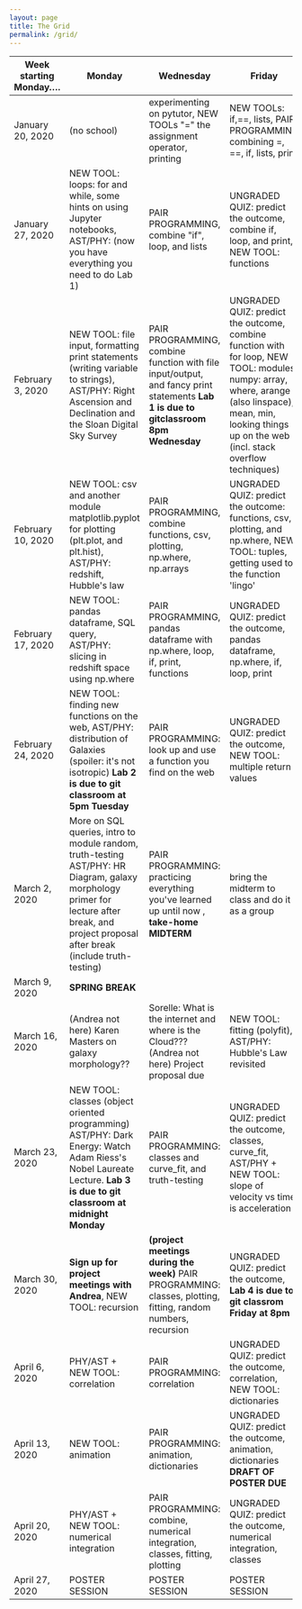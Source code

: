 ```yaml
---
layout: page
title: The Grid 
permalink: /grid/
---
```


| Week starting Monday…. | Monday                                                                                                                                                        | Wednesday                                                                                                                          | Friday                                                                                                                                                                                                        |
|------------------------|---------------------------------------------------------------------------------------------------------------------------------------------------------------|------------------------------------------------------------------------------------------------------------------------------------|---------------------------------------------------------------------------------------------------------------------------------------------------------------------------------------------------------------|
| January 20, 2020       | (no school)                                                                                                                                                   | experimenting on pytutor, NEW TOOLs  "=" the assignment operator, printing                                                         | NEW TOOLs: if,==, lists, PAIR PROGRAMMING combining =, ==, if, lists, print                                                                                                                                          |
| January 27, 2020       | NEW TOOL: loops: for and while, some hints on using Jupyter notebooks, AST/PHY:  (now you have everything you need to do Lab 1)                               | PAIR PROGRAMMING, combine "if", loop, and lists                                                                                    | UNGRADED QUIZ: predict the outcome, combine if, loop, and print, NEW TOOL: functions                                                                                                                          |
| February 3, 2020       | NEW TOOL: file input, formatting print statements (writing variable to strings), AST/PHY: Right Ascension and Declination and the Sloan Digital Sky Survey    | PAIR PROGRAMMING, combine function with file input/output, and fancy print statements **Lab 1 is due to gitclassroom 8pm Wednesday** | UNGRADED QUIZ: predict the outcome, combine function with for loop, NEW TOOL: modules, numpy: array, where, arange (also linspace), mean, min, looking things up on the web (incl. stack overflow techniques) |
| February 10, 2020      | NEW TOOL: csv and another module matplotlib.pyplot for plotting (plt.plot, and plt.hist), AST/PHY: redshift, Hubble's law                                     | PAIR PROGRAMMING, combine functions, csv, plotting, np.where, np.arrays                                                            | UNGRADED QUIZ: predict the outcome: functions, csv, plotting, and np.where, NEW TOOL: tuples, getting used to the function 'lingo'                                                                   |
| February 17, 2020      | NEW TOOL: pandas dataframe, SQL query, AST/PHY: slicing in redshift space using np.where                                                                      | PAIR PROGRAMMING, pandas dataframe with np.where, loop, if, print, functions                                                       | UNGRADED QUIZ: predict the outcome, pandas dataframe, np.where, if, loop, print                                                                                                                               |
| February 24, 2020      | NEW TOOL: finding new functions on the web, AST/PHY: distribution of Galaxies (spoiler: it's not isotropic) **Lab 2 is due to git classroom at 5pm Tuesday**      | PAIR PROGRAMMING: look up and use a function you find on the web          | UNGRADED QUIZ: predict the outcome, NEW TOOL: multiple return values           |
| March 2, 2020          | More on SQL  queries, intro to module random, truth-testing AST/PHY: HR Diagram, galaxy morphology primer for lecture after break, and project proposal after break (include truth-testing)  | PAIR PROGRAMMING: practicing everything you've learned up until now , **take-home MIDTERM**                                            | bring the midterm to class and do it as a group                                                                                                                                                               |
| March 9, 2020          | **SPRING BREAK**                                                                                                                                                  |                                                                                                                        |                                                                                                                                                                                                   |
| March 16, 2020         | (Andrea not here)  Karen Masters on galaxy morphology??                                                                                                          | Sorelle: What is the internet and where is the Cloud???  (Andrea not here) Project proposal due                                                           | NEW TOOL: fitting (polyfit), AST/PHY: Hubble's Law revisited                                                                                                                                                  |
| March 23, 2020         | NEW TOOL: classes (object oriented programming) AST/PHY:  Dark Energy: Watch Adam Riess's Nobel Laureate Lecture. **Lab 3 is due to git classroom at midnight Monday** | PAIR PROGRAMMING: classes and curve_fit, and truth-testing       | UNGRADED QUIZ: predict the outcome, classes, curve_fit, AST/PHY + NEW TOOL: slope of velocity vs time is acceleration                                                                                         |
| March 30, 2020         | **Sign up for project meetings with Andrea**, NEW TOOL: recursion   | **(project meetings during the week)** PAIR PROGRAMMING: classes, plotting, fitting, random numbers, recursion                                    | UNGRADED QUIZ: predict the outcome, **Lab 4 is due to git classrom Friday at 8pm**                                                                                                                                |
| April 6, 2020          | PHY/AST + NEW TOOL: correlation                                                                                                                               | PAIR PROGRAMMING: correlation                                                                                                      | UNGRADED QUIZ: predict the outcome, correlation, NEW TOOL: dictionaries       |
| April 13, 2020         | NEW TOOL: animation                                                                                                                                           | PAIR PROGRAMMING: animation, dictionaries                                                                                                        | UNGRADED QUIZ: predict the outcome, animation, dictionaries **DRAFT OF POSTER DUE**                                                                                                                                            |
| April 20, 2020         | PHY/AST + NEW TOOL: numerical integration                                                                                                                     | PAIR PROGRAMMING: combine, numerical integration, classes, fitting, plotting                                                       | UNGRADED QUIZ: predict the outcome, numerical integration, classes                                                                                                                                            |
| April 27, 2020         | POSTER SESSION                                                                                                                                                | POSTER SESSION                                                                                                                     | POSTER SESSION                                                                                                                                                                                                |

